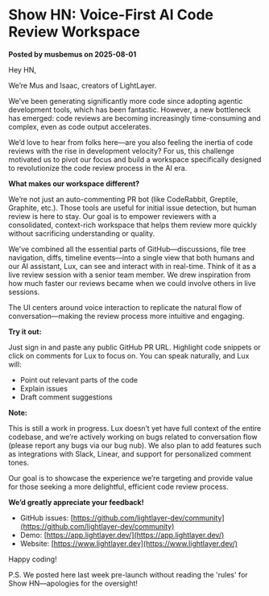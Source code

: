 # Show HN: Voice-First AI Code Review Workspace

**Posted by musbemus on 2025-08-01**

Hey HN,

We’re Mus and Isaac, creators of LightLayer.

We’ve been generating significantly more code since adopting agentic development tools, which has been fantastic. However, a new bottleneck has emerged: code reviews are becoming increasingly time-consuming and complex, even as code output accelerates.

We’d love to hear from folks here—are you also feeling the inertia of code reviews with the rise in development velocity? For us, this challenge motivated us to pivot our focus and build a workspace specifically designed to revolutionize the code review process in the AI era.

**What makes our workspace different?**

We’re not just an auto-commenting PR bot (like CodeRabbit, Greptile, Graphite, etc.). Those tools are useful for initial issue detection, but human review is here to stay. Our goal is to empower reviewers with a consolidated, context-rich workspace that helps them review more quickly without sacrificing understanding or quality.

We've combined all the essential parts of GitHub—discussions, file tree navigation, diffs, timeline events—into a single view that both humans and our AI assistant, Lux, can see and interact with in real-time. Think of it as a live review session with a senior team member. We drew inspiration from how much faster our reviews became when we could involve others in live sessions.

The UI centers around voice interaction to replicate the natural flow of conversation—making the review process more intuitive and engaging.

**Try it out:**

Just sign in and paste any public GitHub PR URL. Highlight code snippets or click on comments for Lux to focus on. You can speak naturally, and Lux will:

- Point out relevant parts of the code
- Explain issues
- Draft comment suggestions

**Note:**

This is still a work in progress. Lux doesn’t yet have full context of the entire codebase, and we’re actively working on bugs related to conversation flow (please report any bugs via our bug nub). We also plan to add features such as integrations with Slack, Linear, and support for personalized comment tones.

Our goal is to showcase the experience we’re targeting and provide value for those seeking a more delightful, efficient code review process.

**We’d greatly appreciate your feedback!**

- GitHub issues: [https://github.com/lightlayer-dev/community](https://github.com/lightlayer-dev/community)  
- Demo: [https://app.lightlayer.dev/](https://app.lightlayer.dev/)  
- Website: [https://www.lightlayer.dev](https://www.lightlayer.dev/)

Happy coding!

P.S. We posted here last week pre-launch without reading the 'rules' for Show HN—apologies for the oversight!